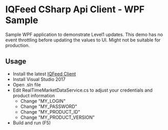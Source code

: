 # IQFeed CSharp Api Client - WPF Sample #
Sample WPF application to demonstrate Level1 updates. This demo has no event throttling before updating the values to UI. Might not be suitable for production.

## Usage
- Install the latest [IQFeed Client](http://www.iqfeed.net/index.cfm?displayaction=support&section=download)
- Install Visual Studio 2017
- Open .sln file
- Edit RealTimeMarketDataService.cs to adjust your credentials and product information
  - Change "MY_LOGIN"
  - Change "MY_PASSWORD"
  - Change "MY_PRODUCT_ID"
  - Change "MY_PRODUCT_VERSION"
- Build and run (F5)